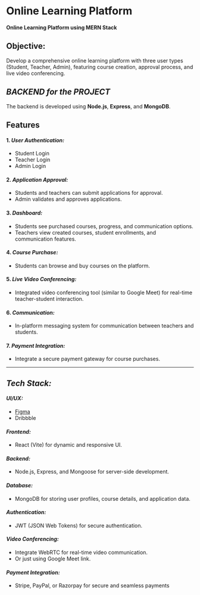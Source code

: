 
# Online Learning Platform

**Online Learning Platform using MERN Stack**

## Objective:
Develop a comprehensive online learning platform with three user types (Student, Teacher, Admin), featuring course creation, approval process, and live video conferencing.

## *BACKEND for the PROJECT*
The backend is developed using **Node.js**, **Express**, and **MongoDB**.

## Features

#### 1. *User Authentication:*
   - Student Login
   - Teacher Login
   - Admin Login

#### 2. *Application Approval:*
   - Students and teachers can submit applications for approval.
   - Admin validates and approves applications.

#### 3. *Dashboard:*
   - Students see purchased courses, progress, and communication options.
   - Teachers view created courses, student enrollments, and communication features.

#### 4. *Course Purchase:*
   - Students can browse and buy courses on the platform.

#### 5. *Live Video Conferencing:*
   - Integrated video conferencing tool (similar to Google Meet) for real-time teacher-student interaction.

#### 6. *Communication:*
   - In-platform messaging system for communication between teachers and students.

#### 7. *Payment Integration:*
   - Integrate a secure payment gateway for course purchases.

----

## *Tech Stack:*

#### *UI/UX:*
  - [Figma](https://www.figma.com/file/6b4R8evBkii6mI53IA4vSS/Online-Learning-Platform?type=design&node-id=0-1&mode=design&t=HBUPk2hRYW3ioAUj-0) 
  - Dribbble

#### *Frontend:*
  - React (Vite) for dynamic and responsive UI.

#### *Backend:*
  - Node.js, Express, and Mongoose for server-side development.

#### *Database:*
  - MongoDB for storing user profiles, course details, and application data.

#### *Authentication:*
  - JWT (JSON Web Tokens) for secure authentication.

#### *Video Conferencing:*
  - Integrate WebRTC for real-time video communication.
  - Or just using Google Meet link.

#### *Payment Integration:*
  - Stripe, PayPal, or Razorpay for secure and seamless payments
